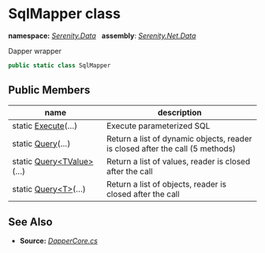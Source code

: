 # SqlMapper class
**namespace:** *[Serenity.Data](../README.md#serenity.data-namespace)*   **assembly**: *[Serenity.Net.Data](../README.md)*

Dapper wrapper

```csharp
public static class SqlMapper
```

## Public Members

| name | description |
| --- | --- |
| static [Execute](SqlMapper/Execute.md)(…) | Execute parameterized SQL |
| static [Query](SqlMapper/Query.md)(…) | Return a list of dynamic objects, reader is closed after the call (5 methods) |
| static [Query&lt;TValue&gt;](SqlMapper/Query.md)(…) | Return a list of values, reader is closed after the call |
| static [Query&lt;T&gt;](SqlMapper/Query.md)(…) | Return a list of objects, reader is closed after the call |

## See Also

* **Source:** *[DapperCore.cs](https://github.com/serenity-is/Serenity/blob/master/src/Serenity.Net.Data/SqlHelpers/DapperCore.cs)*